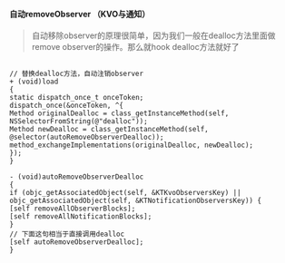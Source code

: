 


#### 自动removeObserver （KVO与通知）

> 自动移除observer的原理很简单，因为我们一般在dealloc方法里面做remove observer的操作。那么就hook dealloc方法就好了




```objc

// 替换dealloc方法，自动注销observer
+ (void)load
{
static dispatch_once_t onceToken;
dispatch_once(&onceToken, ^{
Method originalDealloc = class_getInstanceMethod(self, NSSelectorFromString(@"dealloc"));
Method newDealloc = class_getInstanceMethod(self, @selector(autoRemoveObserverDealloc));
method_exchangeImplementations(originalDealloc, newDealloc);
});
}

- (void)autoRemoveObserverDealloc
{
if (objc_getAssociatedObject(self, &KTKvoObserversKey) || objc_getAssociatedObject(self, &KTNotificationObserversKey)) {
[self removeAllObserverBlocks];
[self removeAllNotificationBlocks];
}
// 下面这句相当于直接调用dealloc
[self autoRemoveObserverDealloc];
}

```



